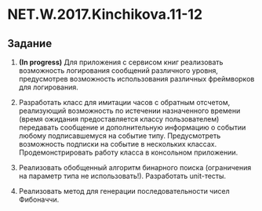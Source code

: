 # NET.W.2017.Kinchikova.11-12

## Задание

1. **(In progress)** Для приложения с сервисом книг реализовать возможность логирования сообщений различного уровня, предусмотрев возможность использования различных фреймворков для логирования.

2. Разработать класс для имитации часов с обратным отсчетом, реализующий возможность по истечении назначенного времени (время ожидания предоставляется классу пользователем) передавать сообщение и дополнительную информацию о событии любому подписавшемуся на событие типу. Предусмотреть возможность подписки на событие в нескольких классах. Продемонстрировать работу класса в консольном приложении.

3. Реализовать обобщенный алгоритм бинарного поиска (ограничения на параметр типа не использовать!). Разработать unit-тесты.

4. Реализовать метод для генерации  последовательности чисел Фибоначчи.
